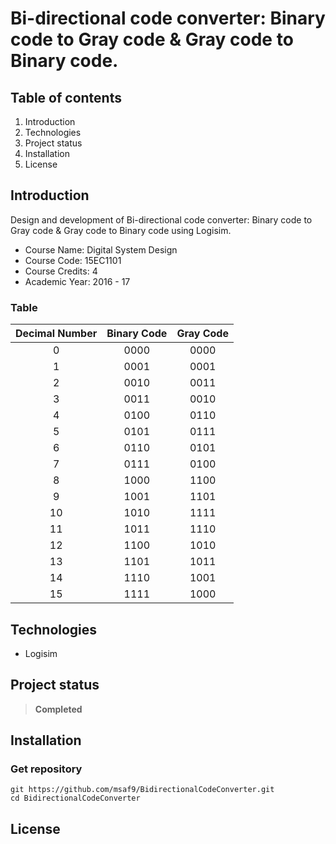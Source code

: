 # Bi-directional code converter: Binary code to Gray code & Gray code to Binary code.

## Table of contents
1. Introduction
2. Technologies
3. Project status
4. Installation
5. License

## Introduction
Design and development of Bi-directional code converter: Binary code to Gray code & Gray code to Binary code using Logisim.

- Course Name: Digital System Design
- Course Code: 15EC1101
- Course Credits: 4
- Academic Year: 2016 - 17

### Table
| Decimal Number | Binary Code | Gray Code   |
|     :----:     |    :----:   |    :----:   |
| 0              | 0000        |0000         |          
| 1              | 0001        |0001         |
| 2              | 0010        |0011         |          
| 3              | 0011        |0010         |
| 4              | 0100        |0110         |          
| 5              | 0101        |0111         |
| 6              | 0110        |0101         |          
| 7              | 0111        |0100         |
| 8              | 1000        |1100         |          
| 9              | 1001        |1101         |
| 10             | 1010        |1111         |          
| 11             | 1011        |1110         |
| 12             | 1100        |1010         |          
| 13             | 1101        |1011         |
| 14             | 1110        |1001         |          
| 15             | 1111        |1000         |

## Technologies
- Logisim

## Project status
> **Completed**

## Installation
### Get repository
```git
git https://github.com/msaf9/BidirectionalCodeConverter.git
cd BidirectionalCodeConverter
```

## License
